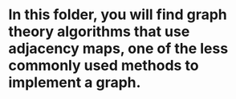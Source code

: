 # In this folder, you will find graph theory algorithms that use adjacency maps, one of the less commonly used methods to implement a graph.
